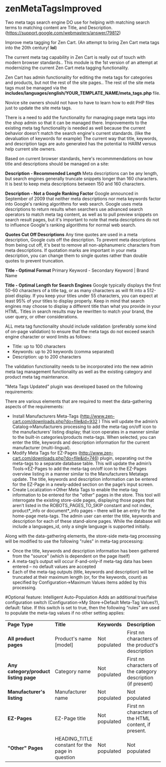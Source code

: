 # zenMetaTagsImproved
Two meta tags search engine DO use for helping with matching search terms to matching content are Title, and Description. (https://support.google.com/webmasters/answer/79812)

Improve meta tagging for Zen Cart. (An attempt to bring Zen Cart meta tags into the 20th century! **lol**)

The current meta tag capability in Zen Cart is really out of touch with modern browser standards.. This module is the 1st version of an attempt at modernizing the current Zen Cart meta tagging functionality. 

Zen Cart has admin functionality for editing the meta tags for categories and products, but not the rest of the site pages.. The rest of the site meta tags must be managed via the **includes/languages/english/YOUR_TEMPLATE_NAME/meta_tags.php** file. 

Novice site owners should not have to have to learn how to edit PHP files just to update the site meta tags. 

There is a need to add the functionality for managing page meta tags into the shop admin so that it can be managed there. Improvements to the existing meta tag functionality is needed as well because the current behavior doesn't match the search engine's current standards. (like the devaluation of keywords for example) The current way that title, keywords, and description tags are auto generated has the potential to HARM versus help current site owners.

Based on current browser standards, here's recommmendations on how title and descriptions should be managed on a site:

**Description - Recommended Length**
Meta descriptions can be any length, but search engines generally truncate snippets longer than 160 characters. It is best to keep meta descriptions between 150 and 160 characters.

**Description - Not a Google Ranking Factor**
Google announced in September of 2009 that neither meta descriptions nor meta keywords factor into Google's ranking algorithms for web search. Google uses meta descriptions to return results when searchers use advanced search operators to match meta tag content, as well as to pull preview snippets on search result pages, but it's important to note that meta descriptions do not to influence Google's ranking algorithms for normal web search.

**Quotes Cut Off Descriptions**
Any time quotes are used in a meta description, Google cuts off the description. To prevent meta descriptions from being cut off, it's best to remove all non-alphanumeric characters from meta descriptions. If quotation marks are important in your meta description, you can change them to single quotes rather than double quotes to prevent truncation.

**Title - Optimal Format**
Primary Keyword - Secondary Keyword | Brand Name

**Title - Optimal Length for Search Engines**
Google typically displays the first 50-60 characters of a title tag, or as many characters as will fit into a 512-pixel display. If you keep your titles under 55 characters, you can expect at least 95% of your titles to display properly. Keep in mind that search engines may choose to display a different title than what you provide in your HTML. Titles in search results may be rewritten to match your brand, the user query, or other considerations.
 
ALL meta tag functionality should include validation (preferably some kind of on-page validation) to ensure that the meta tags do not exceed search engine character or word limits as follows:
- Title: up to 100 characters
- Keywords: up to 20 keywords (comma separated)
- Description: up to 200 characters

The validation functionality needs to be incorporated into the new admin meta tag management functionality as well as the existing category and product meta tag maintenance.

"Meta Tags Updated" plugin was developed based on the following requirements:

There are various elements that are required to meet the data-gathering aspects of the requirements:
- Install Manufacturers Meta-Tags (http://www.zen-cart.com/downloads.php?do=file&id=932 ) This will update the admin’s Catalog->Manufacturers processing to add the meta-tag on/off icon to the manufacturers’ listing display; that icon operates in a manner similar to the built-in categories/products meta-tags. When selected, you can enter the title, keywords and description information for the current manufacturer (multi-lingual).
- Modify Meta Tags for EZ-Pages (http://www.zen-cart.com/downloads.php?do=file&id=746) plugin, separating out the meta-tags to a separate database table. This will update the admin’s Tools->EZ-Pages to add the meta-tag on/off icon to the EZ-Pages overview listing in a manner similar to the Manufacturers Metatags update. The title, keywords and description information can be entered for the EZ-Page in a newly-added section on the page’s input screen.
- Create Localization->Other Meta Tags to enable the meta-tag information to be entered for the "other" pages in the store.  This tool will interrogate the existing store-side pages, displaying those pages that aren’t listed in the ROBOTS_PAGES_TO_SKIP constant and not index, product*_info or document*_info pages – there will be an entry for the home-page meta-tags. The admin user can enter the title, keywords and description for each of these stand-alone pages. While the database will include a languages_id, only a single language is supported initially.

Along with the data-gathering elements, the store-side meta-tag processing will be modified to use the following "rules" in meta-tag processing:

- Once the title, keywords and description information has been gathered from the "source" (which is dependent on the page itself)
- A meta-tag’s output will occur if-and-only-if meta-tag data has been entered – no default values are accepted
- Each of the meta-tag outputs (title, keywords and description) will be truncated at their maximum length (or, for the keywords, count) as specified by Configuration->Maximum Values items added by this processing.

#Optional feature: Intelligent Auto-Population
Adds an additional true/false configuration switch (Configuration->My Store->Default Meta-Tag Values?), default: false. If this switch is set to true, then the following “rules” are used to populate the meta-tag values if no other setting applies:
<table>
<tbody>
<tr>
<td width="20%"><strong>Page Type</strong></td>
<td width="20%"><strong>Title</strong></td>
<td width="20%"><strong>Keywords</strong></td>
<td width="35%"><strong>Description</strong></td>
</tr>
<tr>
<td width="20%"><strong>All product pages</strong></td>
<td width="20%">Product's name [model]</td>
<td width="20%">Not populated</td>
<td width="35%">First nn characters of the product's description</td>
</tr>
<tr>
<td width="20%"><strong>Any category/product listing page</strong></td>
<td width="20%">Category name</td>
<td width="20%">Not populated</td>
<td width="35%">First nn characters of the category description (if present)</td>
</tr>
<tr>
<td width="20%"><strong>Manufacturer's listing</strong></td>
<td width="20%">Manufacturer name</td>
<td width="20%">Not populated</td>
<td width="35%">Not populated</td>
</tr>
<tr>
<td width="20%"><strong>EZ-Pages</strong></td>
<td width="20%">EZ-Page title</td>
<td width="20%">Not populated</td>
<td width="35%">First nn characters of the HTML content, if present.</td>
</tr>
<tr>
<td width="20%"><strong>"Other" Pages</strong></td>
<td width="20%">HEADING_TITLE constant for the page in question</td>
<td width="20%">Not populated</td>
<td width="35%">Not populated</td>
</tr>
</tbody>
</table> 


